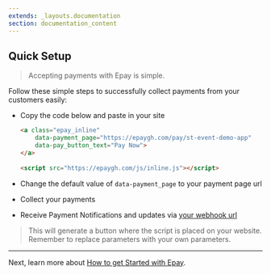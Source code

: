 ```yaml
---
extends: _layouts.documentation
section: documentation_content
---
```


## Quick Setup 

> Accepting payments with Epay is simple.

Follow these simple steps to successfully collect payments from your customers easily:
- Copy the code below and paste in your site

    ```html
    <a class="epay_inline"
        data-payment_page="https://epaygh.com/pay/st-event-demo-app"
        data-pay_button_text="Pay Now">
    </a>
            
    <script src="https://epaygh.com/js/inline.js"></script>
    ```
- Change the default value of `data-payment_page` to your payment page url
- Collect your payments
- Receive Payment Notifications and updates via [your webhook url](https://epaygh.com/settings)

> This will generate a button where the script is placed on your website. Remember to replace parameters with your own parameters.


-------

Next, learn more about [How to get Started with Epay](/docs/getting-started/).



